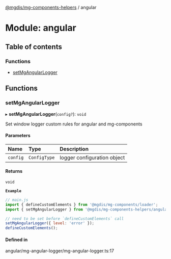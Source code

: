 [@mgdis/mg-components-helpers](../README.md) / angular

# Module: angular

## Table of contents

### Functions

- [setMgAngularLogger](angular.md#setmgangularlogger)

## Functions

### setMgAngularLogger

▸ **setMgAngularLogger**(`config?`): `void`

Set window logger custom rules for angular and mg-components

#### Parameters

| Name     | Type         | Description                 |
| :------- | :----------- | :-------------------------- |
| `config` | `ConfigType` | logger configuration object |

#### Returns

`void`

**`Example`**

```js
// main.js
import { defineCustomElements } from '@mgdis/mg-components/loader';
import { setMgAngularLogger } from '@mgdis/mg-components-helpers/angular';

// need to be set before `defineCustomElements` call
setMgAngularLogger({ level: 'error' });
defineCustomElements();
```

#### Defined in

angular/mg-angular-logger/mg-angular-logger.ts:17
